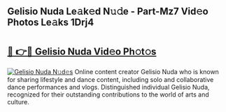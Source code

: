## Gelisio Nuda Le𝚊k𝚎d N𝚞𝚍e - Part-Mz7 Vid𝚎o Photos Le𝚊ks 1Drj4

# <h2><a href="http://fbcmro.evod.top/?m=Gelisio+Nuda">🔗 👉🔴 Gelisio Nuda Vid𝚎o Ph𝚘t𝚘s</a></h2>

[![Gelisio Nuda N𝚞d𝚎s](https://i.imgur.com/8V9OHl7.gif)](http://fbcmro.evod.top/?m=Gelisio+Nuda)
Online content creator Gelisio Nuda who is known for sharing lifestyle and dance content, including solo and collaborative dance performances and vlogs. Distinguished individual Gelisio Nuda, recognized for their outstanding contributions to the world of arts and culture. 
